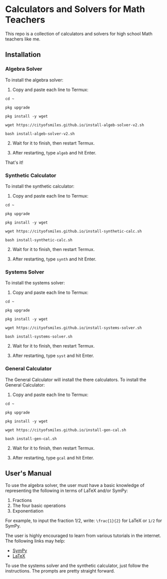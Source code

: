 # Calculators and Solvers for Math Teachers 

This repo is a collection of calculators and solvers for high school Math teachers like me. 

## Installation 
### Algebra Solver 
To install the algebra solver: 
1. Copy and paste each line to Termux: 

```
cd ~

pkg upgrade

pkg install -y wget

wget https://cityofsmiles.github.io/install-algeb-solver-v2.sh

bash install-algeb-solver-v2.sh
```

2. Wait for it to finish, then restart Termux. 

3. After restarting, type
```algeb```
and hit Enter. 

That's it! 

### Synthetic Calculator 
To install the synthetic calculator: 
1. Copy and paste each line to Termux: 

```
cd ~

pkg upgrade

pkg install -y wget

wget https://cityofsmiles.github.io/install-synthetic-calc.sh

bash install-synthetic-calc.sh
```

2. Wait for it to finish, then restart Termux. 

3. After restarting, type
```synth```
and hit Enter. 

### Systems Solver 
To install the systems solver: 
1. Copy and paste each line to Termux: 

```
cd ~

pkg upgrade

pkg install -y wget

wget https://cityofsmiles.github.io/install-systems-solver.sh

bash install-systems-solver.sh
```

2. Wait for it to finish, then restart Termux. 

3. After restarting, type
```syst```
and hit Enter. 

### General Calculator
The General Calculator will install the there calculators. To install the General Calculator:  
1. Copy and paste each line to Termux: 

```
cd ~

pkg upgrade

pkg install -y wget

wget https://cityofsmiles.github.io/install-gen-cal.sh

bash install-gen-cal.sh
```

2. Wait for it to finish, then restart Termux. 

3. After restarting, type
```gcal```
and hit Enter. 


## User's Manual
To use the algebra solver, the user must have a basic knowledge of representing the following in terms of LaTeX and/or SymPy: 

1. Fractions 
2. The four basic operations 
3. Exponentiation 

For example, to input the fraction 1/2, write: 
```\frac{1}{2}``` for LaTeX or
```1/2``` for SymPy. 

The user is highly encouraged to learn from various tutorials in the internet. The following links may help: 
- [SymPy](https://docs.sympy.org/latest/tutorial/index.html?fbclid=IwAR1FcACiWE5-2euNo5zEWuEZXWz7WeCQgt1h4aN9ymFlb55_vCspf_LpdzI#tutorial) 
- [LaTeX](https://www.overleaf.com/learn/latex/Fractions_and_Binomials) 

To use the systems solver and the synthetic calculator, just follow the instructions. The prompts are pretty straight forward. 





